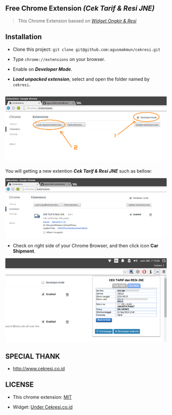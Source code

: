 Free Chrome Extension _(Cek Tarif & Resi JNE)_
-------

> This Chrome Extension bassed on [_Widget Ongkir & Resi_](http://www.cekresi.co.id/widget.php)


Installation
-------

* Clone this project: `git clone git@github.com:agusmakmun/cekresi.git`

* Type `chrome://extensions` on your browser.

* Enable on _**Developer Mode**_.

* _**Load unpacked extension**_, select and open the folder named by `cekresi`.

![Load unpacked extension](images/1.load-unpacked-extension.png)
------

You will getting a new extention _**Cek Tarif & Resi JNE**_ such as bellow:

![Success load unpacked extension](images/2.success-load-unpacked-extension.png)

* Check on right side of your Chrome Browser, and then click icon **Car Shipment**.

![Chrome extension cek tarif jne](images/3.chrome-extension-cek-tarif-jne.png)


SPECIAL THANK
-------

* http://www.cekresi.co.id


LICENSE
-------

* This chrome extension: [MIT](LICENSE) 

* Widget: [Under Cekresi.co.id](http://www.cekresi.co.id)